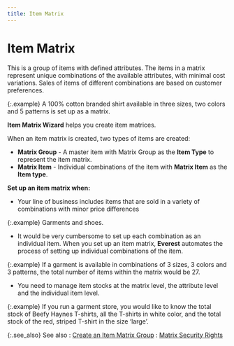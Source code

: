 ```yaml
---
title: Item Matrix
---
```


# Item Matrix


This is a group of items with defined attributes. The items in a matrix  represent unique combinations of the available attributes, with minimal  cost variations. Sales of items of different combinations are based on  customer preferences.


{:.example}
A 100% cotton branded shirt available in three sizes, two colors and  5 patterns is set up as a matrix.


**Item Matrix Wizard** helps you  create item matrices.


When an item matrix is created, two types of items are created:

- **Matrix 
 Group** - A master item with Matrix Group as the **Item 
 Type** to represent the item matrix.
- **Matrix 
 Item** - Individual combinations of the item with **Matrix 
 Item** as the **Item type**.



**Set up an item matrix when:**

- Your line of  business includes items that are sold in a variety of combinations with  minor price differences



{:.example}
Garments and shoes.

- It would be  very cumbersome to set up each combination as an individual item. When  you set up an item matrix, **Everest**  automates the process of setting up individual combinations of the item.



{:.example}
If a garment is available in combinations  of 3 sizes, 3 colors and 3 patterns, the total number of items within  the matrix would be 27.

- You need to  manage item stocks at the matrix level, the attribute level and the individual  item level.



{:.example}
If you run a garment store, you would like  to know the total stock of Beefy Haynes  T-shirts, all the T-shirts in white color, and the total stock of the  red, striped T-shirt in the size ‘large’.


{:.see_also}
See also
: [Create an  Item Matrix Group]({{site.mi_baseurl}}/creating-matrix-group-and-matrix-items/setting_up_an_item_matrix.html)
: [Matrix Security  Rights]({{site.mi_baseurl}}/creating-matrix-group-and-matrix-items/matrix_security_rights_mi.html)

